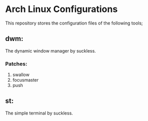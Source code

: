 # Arch Linux Configurations
This repository stores the configuration files of the following tools;


## dwm:
The dynamic window manager by suckless.
### Patches:
1. swallow
2. focusmaster
3. push


## st:
The simple terminal by suckless.
